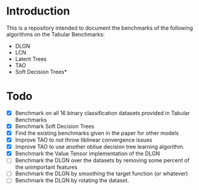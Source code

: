 # Introduction

This is a repository intended to document the benchmarks of the following algorithms on the Tabular Benchmarks:

- DLGN
- LCN
- Latent Trees
- TAO
- Soft Decision Trees*


# Todo

- [x] Benchmark on all 16 binary classification datasets provided in Tabular Benchmarks
- [x] Benchmark Soft Decision Trees
- [x] Find the existing benchmarks given in the paper for other models
- [x] Improve TAO to not throw liblinear convergence issues
- [x] Improve TAO to use another obliue decision tree learning algorithm. 
- [x] Benchmark the Value Tensor implementation of the DLGN
- [ ] Benchmark the DLGN over the datasets by removing some percent of the unimportant features
- [ ] Benchmark the DLGN by smoothing the target function (or whatever)
- [ ] Benchmark the DLGN by rotating the dataset.